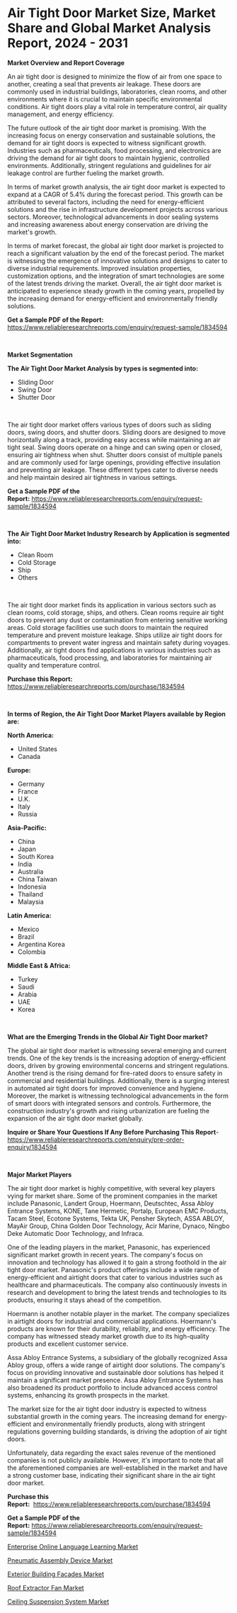 <p><h1>Air Tight Door Market Size, Market Share and Global Market Analysis Report, 2024 - 2031</h1></p><p><strong>Market Overview and Report Coverage</strong></p>
<p><p>An air tight door is designed to minimize the flow of air from one space to another, creating a seal that prevents air leakage. These doors are commonly used in industrial buildings, laboratories, clean rooms, and other environments where it is crucial to maintain specific environmental conditions. Air tight doors play a vital role in temperature control, air quality management, and energy efficiency.</p><p>The future outlook of the air tight door market is promising. With the increasing focus on energy conservation and sustainable solutions, the demand for air tight doors is expected to witness significant growth. Industries such as pharmaceuticals, food processing, and electronics are driving the demand for air tight doors to maintain hygienic, controlled environments. Additionally, stringent regulations and guidelines for air leakage control are further fueling the market growth.</p><p>In terms of market growth analysis, the air tight door market is expected to expand at a CAGR of 5.4% during the forecast period. This growth can be attributed to several factors, including the need for energy-efficient solutions and the rise in infrastructure development projects across various sectors. Moreover, technological advancements in door sealing systems and increasing awareness about energy conservation are driving the market's growth.</p><p>In terms of market forecast, the global air tight door market is projected to reach a significant valuation by the end of the forecast period. The market is witnessing the emergence of innovative solutions and designs to cater to diverse industrial requirements. Improved insulation properties, customization options, and the integration of smart technologies are some of the latest trends driving the market. Overall, the air tight door market is anticipated to experience steady growth in the coming years, propelled by the increasing demand for energy-efficient and environmentally friendly solutions.</p></p>
<p><strong>Get a Sample PDF of the Report:</strong> <a href="https://www.reliableresearchreports.com/enquiry/request-sample/1834594">https://www.reliableresearchreports.com/enquiry/request-sample/1834594</a></p>
<p>&nbsp;</p>
<p><strong>Market Segmentation</strong></p>
<p><strong>The Air Tight Door Market Analysis by types is segmented into:</strong></p>
<p><ul><li>Sliding Door</li><li>Swing Door</li><li>Shutter Door</li></ul></p>
<p>&nbsp;</p>
<p><p>The air tight door market offers various types of doors such as sliding doors, swing doors, and shutter doors. Sliding doors are designed to move horizontally along a track, providing easy access while maintaining an air tight seal. Swing doors operate on a hinge and can swing open or closed, ensuring air tightness when shut. Shutter doors consist of multiple panels and are commonly used for large openings, providing effective insulation and preventing air leakage. These different types cater to diverse needs and help maintain desired air tightness in various settings.</p></p>
<p><strong>Get a Sample PDF of the Report:</strong>&nbsp;<a href="https://www.reliableresearchreports.com/enquiry/request-sample/1834594">https://www.reliableresearchreports.com/enquiry/request-sample/1834594</a></p>
<p>&nbsp;</p>
<p><strong>The Air Tight Door Market Industry Research by Application is segmented into:</strong></p>
<p><ul><li>Clean Room</li><li>Cold Storage</li><li>Ship</li><li>Others</li></ul></p>
<p>&nbsp;</p>
<p><p>The air tight door market finds its application in various sectors such as clean rooms, cold storage, ships, and others. Clean rooms require air tight doors to prevent any dust or contamination from entering sensitive working areas. Cold storage facilities use such doors to maintain the required temperature and prevent moisture leakage. Ships utilize air tight doors for compartments to prevent water ingress and maintain safety during voyages. Additionally, air tight doors find applications in various industries such as pharmaceuticals, food processing, and laboratories for maintaining air quality and temperature control.</p></p>
<p><strong>Purchase this Report:</strong>&nbsp; <a href="https://www.reliableresearchreports.com/purchase/1834594">https://www.reliableresearchreports.com/purchase/1834594</a></p>
<p>&nbsp;</p>
<p><strong>In terms of Region, the Air Tight Door Market Players available by Region are:</strong></p>
<p>
    <p> <strong> North America: </strong>
        <ul>
            <li>United States</li>
            <li>Canada</li>
        </ul>
        </p> 
    <p> <strong> Europe: </strong>
        <ul>
            <li>Germany</li>
            <li>France</li>
            <li>U.K.</li>
            <li>Italy</li>
            <li>Russia</li>
        </ul>
        </p> 
    <p> <strong> Asia-Pacific: </strong>
        <ul>
            <li>China</li>
            <li>Japan</li>
            <li>South Korea</li>
            <li>India</li>
            <li>Australia</li>
            <li>China Taiwan</li>
            <li>Indonesia</li>
            <li>Thailand</li>
            <li>Malaysia</li>
        </ul>
        </p> 
    <p> <strong> Latin America: </strong>
        <ul>
            <li>Mexico</li>
            <li>Brazil</li>
            <li>Argentina Korea</li>
            <li>Colombia</li>
        </ul>
        </p> 
    <p> <strong> Middle East & Africa: </strong>
        <ul>
            <li>Turkey</li>
            <li>Saudi</li>
            <li>Arabia</li>
            <li>UAE</li>
            <li>Korea</li>
        </ul>
    </p>
    </p>
<p>&nbsp;</p>
<p><strong>What are the Emerging Trends in the Global Air Tight Door market?</strong></p>
<p><p>The global air tight door market is witnessing several emerging and current trends. One of the key trends is the increasing adoption of energy-efficient doors, driven by growing environmental concerns and stringent regulations. Another trend is the rising demand for fire-rated doors to ensure safety in commercial and residential buildings. Additionally, there is a surging interest in automated air tight doors for improved convenience and hygiene. Moreover, the market is witnessing technological advancements in the form of smart doors with integrated sensors and controls. Furthermore, the construction industry's growth and rising urbanization are fueling the expansion of the air tight door market globally.</p></p>
<p><strong>Inquire or Share Your Questions If Any Before Purchasing This Report</strong>- <a href="https://www.reliableresearchreports.com/enquiry/pre-order-enquiry/1834594">https://www.reliableresearchreports.com/enquiry/pre-order-enquiry/1834594</a></p>
<p>&nbsp;</p>
<p><strong>Major Market Players</strong></p>
<p><p>The air tight door market is highly competitive, with several key players vying for market share. Some of the prominent companies in the market include Panasonic, Landert Group, Hoermann, Deutschtec, Assa Abloy Entrance Systems, KONE, Tane Hermetic, Portalp, European EMC Products, Tacam Steel, Ecotone Systems, Tekta UK, Pensher Skytech, ASSA ABLOY, MayAir Group, China Golden Door Technology, Acir Marine, Dynaco, Ningbo Deke Automatic Door Technology, and Infraca.</p><p>One of the leading players in the market, Panasonic, has experienced significant market growth in recent years. The company's focus on innovation and technology has allowed it to gain a strong foothold in the air tight door market. Panasonic's product offerings include a wide range of energy-efficient and airtight doors that cater to various industries such as healthcare and pharmaceuticals. The company also continuously invests in research and development to bring the latest trends and technologies to its products, ensuring it stays ahead of the competition.</p><p>Hoermann is another notable player in the market. The company specializes in airtight doors for industrial and commercial applications. Hoermann's products are known for their durability, reliability, and energy efficiency. The company has witnessed steady market growth due to its high-quality products and excellent customer service.</p><p>Assa Abloy Entrance Systems, a subsidiary of the globally recognized Assa Abloy group, offers a wide range of airtight door solutions. The company's focus on providing innovative and sustainable door solutions has helped it maintain a significant market presence. Assa Abloy Entrance Systems has also broadened its product portfolio to include advanced access control systems, enhancing its growth prospects in the market.</p><p>The market size for the air tight door industry is expected to witness substantial growth in the coming years. The increasing demand for energy-efficient and environmentally friendly products, along with stringent regulations governing building standards, is driving the adoption of air tight doors.</p><p>Unfortunately, data regarding the exact sales revenue of the mentioned companies is not publicly available. However, it's important to note that all the aforementioned companies are well-established in the market and have a strong customer base, indicating their significant share in the air tight door market.</p></p>
<p><strong>Purchase this Report:</strong>&nbsp;&nbsp;<a href="https://www.reliableresearchreports.com/purchase/1834594">https://www.reliableresearchreports.com/purchase/1834594</a></p>
<p></p>
<p><strong>Get a Sample PDF of the Report:</strong>&nbsp;<a href="https://www.reliableresearchreports.com/enquiry/request-sample/1834594">https://www.reliableresearchreports.com/enquiry/request-sample/1834594</a></p>
<p><p><a href="https://medium.com/@tiffanytran1905/enterprise-online-language-learning-market-report-reveals-the-latest-trends-and-growth-7dcb8efb672f">Enterprise Online Language Learning Market</a></p><p><a href="https://medium.com/@tiffanytran1905/pneumatic-assembly-device-market-report-reveals-the-latest-trends-and-growth-opportunities-of-this-32593cffdc96">Pneumatic Assembly Device Market</a></p><p><a href="https://medium.com/@tiffanytran1905/exterior-building-facades-market-size-and-market-trends-complete-industry-overview-2023-to-2030-d9813baa875f">Exterior Building Facades Market</a></p><p><a href="https://github.com/Chiragrp24/Market-Research-Report-List-2/blob/main/roof-extractor-fan-market.md">Roof Extractor Fan Market</a></p><p><a href="https://github.com/YashRP12/Market-Research-Report-List-2/blob/main/ceiling-suspension-system-market.md">Ceiling Suspension System Market</a></p></p>